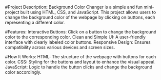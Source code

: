 #Project Description:
Background Color Changer is a simple and fun mini-project built using HTML, CSS, and JavaScript. This project allows users to change the background color of the webpage by clicking on buttons, each representing a different color.

#Features:
Interactive Buttons: Click on a button to change the background color to the corresponding color.
Clean and Simple UI: A user-friendly interface with clearly labeled color buttons.
Responsive Design: Ensures compatibility across various devices and screen sizes.

#How It Works:
HTML: The structure of the webpage with buttons for each color.
CSS: Styling for the buttons and layout to enhance the visual appeal.
JavaScript: Logic to handle the button clicks and change the background color accordingly.
